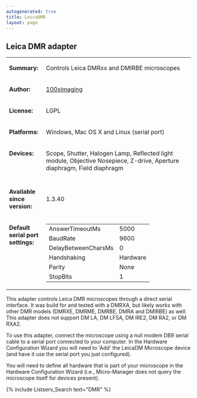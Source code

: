 ```yaml
---
autogenerated: true
title: LeicaDMR
layout: page
---
```


## Leica DMR adapter

<table>
<tr>
<td markdown="1">

**Summary:**

</td>
<td markdown="1" valign="top">

Controls Leica DMRxx and DMIRBE microscopes

</td>
</tr>
<tr>
<td markdown="1">

**Author:**

</td>
<td markdown="1">

[100ximaging](http://100ximaging.com)

</td>
</tr>
<tr>
<td markdown="1">

**License:**

</td>
<td markdown="1">

LGPL

</td>
</tr>
<tr>
<td markdown="1">

**Platforms:**

</td>
<td markdown="1">

Windows, Mac OS X and Linux (serial port)

</td>
</tr>
<tr>
<td markdown="1" valign="top">

**Devices:**

</td>
<td markdown="1">

Scope, Shutter, Halogen Lamp, Reflected light module, Objective
Nosepiece, Z-drive, Aperture diaphragm, Field diaphragm

</td>
</tr>
<tr>
<td markdown="1" width=20%>
</td>
<td markdown="1">
</td>
</tr>
<tr>
<td markdown="1">

**Available since version:**

</td>
<td markdown="1">

1.3.40

</td>
<tr>
<td markdown="1" valign=top>

**Default serial port settings:**

</td>
<td markdown="1" valign=top>

|                     |          |
|---------------------|----------|
| AnswerTimeoutMs     | 5000     |
| BaudRate            | 9600     |
| DelayBetweenCharsMs | 0        |
| Handshaking         | Hardware |
| Parity              | None     |
| StopBits            | 1        |

</table>

This adapter controls Leica DMR microscopes through a direct serial
interface. It was build for and tested with a DMRXA, but likely works
with other DMR models (DMRXE, DMRME, DMRBE, DMRA and DMIRBE) as well.
This adapter does not support DM LA, DM LFSA, DM IRE2, DM RA2, or DM
RXA2.

To use this adapter, connect the microscope using a null modem DB9
serial cable to a serial port connected to your computer. In the
Hardware Configuration Wizard you will need to 'Add' the LeicaDM
Microscope device (and have it use the serial port you just configured).

You will need to define all hardware that is part of your microscope in
the Hardware Configuration Wizard (i.e., Micro-Manager does not query
the microscope itself for devices present).

{% include Listserv_Search text="DMR" %}

